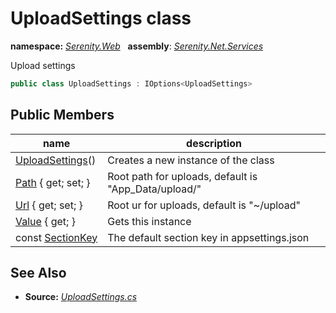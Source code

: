 # UploadSettings class
**namespace:** *[Serenity.Web](../README.md#serenity.web-namespace)*   **assembly**: *[Serenity.Net.Services](../README.md)*

Upload settings

```csharp
public class UploadSettings : IOptions<UploadSettings>
```

## Public Members

| name | description |
| --- | --- |
| [UploadSettings](UploadSettings/UploadSettings.md)() | Creates a new instance of the class |
| [Path](UploadSettings/Path.md) { get; set; } | Root path for uploads, default is "App_Data/upload/" |
| [Url](UploadSettings/Url.md) { get; set; } | Root ur for uploads, default is "~/upload" |
| [Value](UploadSettings/Value.md) { get; } | Gets this instance |
| const [SectionKey](UploadSettings/SectionKey.md) | The default section key in appsettings.json |

## See Also

* **Source:** *[UploadSettings.cs](https://github.com/serenity-is/Serenity/blob/master/src/Serenity.Net.Services/Upload/UploadSettings.cs)*